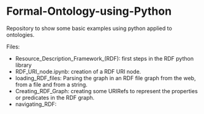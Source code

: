# Formal-Ontology-using-Python
Repository to show some basic examples using python applied to ontologies.

Files:
- Resource_Description_Framework_(RDF): first steps in the RDF python library
- RDF_URI_node.ipynb: creation of a RDF URI node.
- loading_RDF_files: Parsing the graph in an RDF file graph from the web, from a file and from a string.
- Creating_RDF_Graph: creating some URIRefs to represent the properties or predicates in the RDF graph.
- navigating_RDF:

